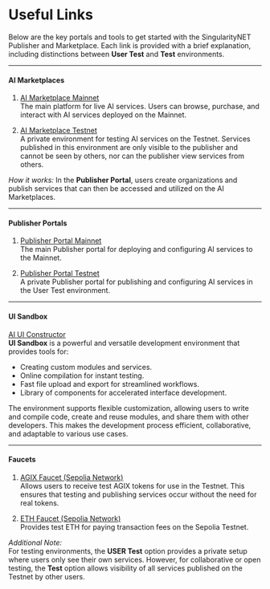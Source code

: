 # Useful Links

Below are the key portals and tools to get started with the SingularityNET Publisher and Marketplace. Each link is provided with a brief explanation, including distinctions between **User Test** and **Test** environments.

---

<div id="main-links-image">
   <a id="eth-test-faucet" class="top-link" target="_blank" href="https://www.infura.io/zh/faucet/sepolia"></a>
   <a id="agix-faucet" class="top-link" target="_blank" href="https://faucet.singularitynet.io/"></a>
   <a id="testnet-publisher" class="top-link" target="_blank" href="https://testnet-publisher.singularitynet.io"></a>
   <a id="testnet-marketplace" class="top-link" target="_blank" href="https://testnet-marketplace.singularitynet.io/"></a>
   <a class="middle-link" target="_blank" href="https://testnet-marketplace.singularitynet.io/"></a>
   <a id="mainnet-publisher" class="bottom-link" target="_blank" href="https://publisher.singularitynet.io/"></a>
   <a id="mainnet-marketplace" class="bottom-link" target="_blank" href="https://beta.singularitynet.io/"></a>
   
<ImageViewer src='/assets/images/products/AIMarketplace/mainLinks/onboardingpath.webp' alt='Main Links path'/>
</div>

#### **AI Marketplaces**

1. [AI Marketplace Mainnet](https://beta.singularitynet.io/)  
   The main platform for live AI services. Users can browse, purchase, and interact with AI services deployed on the Mainnet.

2. [AI Marketplace Testnet](https://testnet-marketplace.singularitynet.io/)  
   A private environment for testing AI services on the Testnet. Services published in this environment are only visible to the publisher and cannot be seen by others, nor can the publisher view services from others.


_How it works:_ In the **Publisher Portal**, users create organizations and publish services that can then be accessed and utilized on the AI Marketplaces.

---

#### **Publisher Portals**

1. [Publisher Portal Mainnet](https://publisher.singularitynet.io/)  
   The main Publisher portal for deploying and configuring AI services to the Mainnet.

2. [Publisher Portal Testnet](https://testnet-publisher.singularitynet.io/)  
   A private Publisher portal for publishing and configuring AI services in the User Test environment.

---

#### **UI Sandbox**

[AI UI Constructor](https://ai-ui-constructor.singularitynet.io/)  
**UI Sandbox** is a powerful and versatile development environment that provides tools for:

-   Creating custom modules and services.
-   Online compilation for instant testing.
-   Fast file upload and export for streamlined workflows.
-   Library of components for accelerated interface development.

The environment supports flexible customization, allowing users to write and compile code, create and reuse modules, and share them with other developers. This makes the development process efficient, collaborative, and adaptable to various use cases.

---

#### **Faucets**

1. [AGIX Faucet (Sepolia Network)](https://faucet.singularitynet.io/)  
   Allows users to receive test AGIX tokens for use in the Testnet. This ensures that testing and publishing services occur without the need for real tokens.

2. [ETH Faucet (Sepolia Network)](https://www.infura.io/zh/faucet/sepolia)  
   Provides test ETH for paying transaction fees on the Sepolia Testnet.

_Additional Note:_  
For testing environments, the **USER Test** option provides a private setup where users only see their own services. However, for collaborative or open testing, the **Test** option allows visibility of all services published on the Testnet by other users.
